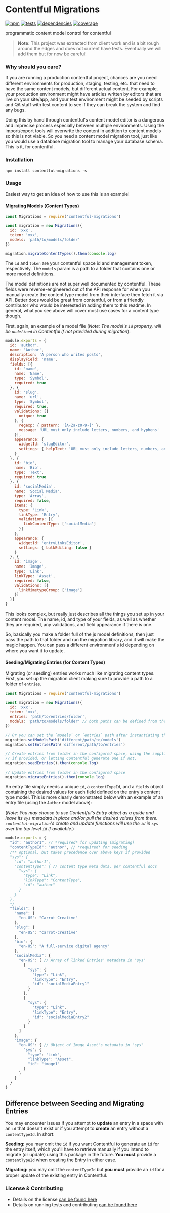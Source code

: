 # Contentful Migrations

[![npm](https://img.shields.io/npm/v/contentful-migrations.svg?style=flat-square)](https://npmjs.com/package/contentful-migrations)
[![tests](https://img.shields.io/travis/jescalan/contentful-migrations.svg?style=flat-square)](https://travis-ci.org/jescalan/contentful-migrations?branch=master)
[![dependencies](https://img.shields.io/david/jescalan/contentful-migrations.svg?style=flat-square)](https://david-dm.org/jescalan/contentful-migrations)
[![coverage](https://img.shields.io/coveralls/jescalan/contentful-migrations.svg?style=flat-square)](https://coveralls.io/r/jescalan/contentful-migrations?branch=master)

programmatic content model control for contentful

> **Note:** This project was extracted from client work and is a bit rough around the edges and does not current have tests. Eventually we will add them but for now be careful!

### Why should you care?

If you are running a production contentful project, chances are you need different environments for production, staging, testing, etc. that need to have the same content models, but different actual content. For example, your production environment might have articles written by editors that are live on your site/app, and your test environment might be seeded by scripts and QA staff with test content to see if they can break the system and find any bugs.

Doing this by hand through contentful's content model editor is a dangerous and imprecise process especially between multiple environments. Using the import/export tools will overwrite the content in addition to content models so this is not viable. So you need a content model migration tool, just like you would use a database migration tool to manage your database schema. This is it, for contentful.

### Installation

`npm install contentful-migrations -s`

### Usage

Easiest way to get an idea of how to use this is an example!

#### Migrating Models (Content Types)
```js
const Migrations = require('contentful-migrations')

const migration = new Migrations({
  id: 'xxx',
  token: 'xxx',
  models: 'path/to/models/folder'
})

migration.migrateContentTypes().then(console.log)
```

The `id` and `token` are your contentful space id and management token, respectively. The `models` param is a path to a folder that contains one or more model definitions. 

The model definitions are not super well documented by contentful. These fields were reverse-engineered out of the API response for when you manually create the content type model from their interface then fetch it via API. Better docs would be great from contentful, or from a friendly contributor who would be interested in adding them to this readme. In general, what you see above will cover most use cases for a content type though.

First, again, an example of a model file (_Note: The model's `id` property, will be `undefined` in Contentful if not provided during migration_):

```js
module.exports = {
  id: 'author',
  name: 'Author',
  description: 'A person who writes posts',
  displayField: 'name',
  fields: [{
    id: 'name',
    name: 'Name',
    type: 'Symbol',
    required: true
  }, {
    id: 'slug',
    name: 'url',
    type: 'Symbol',
    required: true,
    validations: [{
      unique: true
    }, {
      regexp: { pattern: '[A-Za-z0-9-]' },
      message: 'URL must only include letters, numbers, and hyphens'
    }],
    appearance: {
      widgetId: 'slugEditor',
      settings: { helpText: 'URL must only include letters, numbers, and hyphens' }
    }
  }, {
    id: 'bio',
    name: 'Bio',
    type: 'Text',
    required: true
  }, {
    id: 'socialMedia',
    name: 'Social Media',
    type: 'Array',
    required: false,
    items: {
      type: 'Link',
      linkType: 'Entry',
      validations: [{
        linkContentType: ['socialMedia']
      }]
    },
    appearance: {
      widgetId: 'entryLinksEditor',
      settings: { bulkEditing: false }
    }
  }, {
    id: 'image',
    name: 'Image',
    type: 'Link',
    linkType: 'Asset',
    required: false,
    validations: [{
      linkMimetypeGroup: ['image']
    }]
  }]
}
```

This looks complex, but really just describes all the things you set up in your content model. The name, id, and type of your fields, as well as whether they are required, any validations, and field appearance if there is one.

So, basically you make a folder full of the js model definitions, then just pass the path to that folder and run the migration library, and it will make the magic happen. You can pass a different environment's id depending on where you want it to update.

#### Seeding/Migrating Entries (for Content Types)
Migrating (or seeding) entries works much like migrating content types. 
First, you set up the migration client making sure to provide a path to a folder of `entries`.

```js
const Migrations = require('contentful-migrations')

const migration = new Migrations({
  id: 'xxx',
  token: 'xxx',
  entries: 'path/to/entries/folder',
  models: 'path/to/models/folder' // both paths can be defined from the start
})

// Or you can set the `models` or `entries` path after instantiating the client
migration.setModelsPath('different/path/to/models')
migration.setEntriesPath('different/path/to/entries')

// Create entries from folder in the configured space, using the supplied `id`
// if provided, or letting Contentful generate one if not.
migration.seedEntries().then(console.log)

// Update entries from folder in the configured space
migration.migrateEntries().then(console.log)
```

An entry file simply needs a unique `id`, a `contentTypeId`, and a `fields` object containing the desired values for each field defined on the entry's content type model. This is more clearly demonstrated below with an example of an entry file (using the `Author` model above):

(_Note: You may choose to use Contentful's Entry object as a guide and leave its `sys` metadata in place and/or pull the desired values from there. `contentful-migration`'s create and update functions will use the `id` in `sys` over the top level `id` if available._)

```js
module.exports = {
  "id": "author1", // *required* for updating (migrating)
  "contentTypeId": "author", // *required* for seeding
  /** optional, but takes precedence over above keys if provided
  "sys": { 
    "id": "author1",
    "contentType": { // content type meta data, per contentful docs
      "sys": {
        "type": "Link",
        "linkType": "ContentType",
        "id": "author"
      }
    }
  },
  */
  "fields": {
    "name": {
      "en-US": "Carrot Creative"
    },
    "slug": {
      "en-US": "carrot-creative"
    },
    "bio": {
      "en-US": "A full-service digital agency"
    },
    "socialMedia": {
      "en-US": [ // Array of linked Entries' metadata in "sys"
        {
          "sys": {
            "type": "Link",
            "linkType": "Entry",
            "id": "socialMediaEntry1"
          }
        },
        {
          "sys": {
            "type": "Link",
            "linkType": "Entry",
            "id": "socialMediaEntry2"
          }
        }
      ]
    },
    "image": {
      "en-US": { // Object of Image Asset's metadata in "sys"
        "sys": {
          "type": "Link",
          "linkType": "Asset",
          "id": "image1"
        }
      }
    }
  }
}
```

## Difference between Seeding and Migrating Entries
You may encounter issues if you attempt to **update** an entry in a space with an `id` that doesn't exist or if you attempt to **create** an entry without a `contentTypeId`. In short:

**Seeding:** you may omit the `id` if you want Contentful to generate an `id` for the entry itself, which you'll have to retrieve manually if you intend to migrate (or update) using this package in the future. **You must** provide a `contentTypeId` when creating the Entry in either case.

**Migrating:** you may omit the `contentTypeId` but **you must** provide an `id` for a proper update of the existing entry in Contentful.


### License & Contributing

- Details on the license [can be found here](LICENSE.md)
- Details on running tests and contributing [can be found here](contributing.md)
